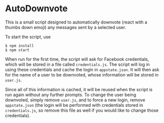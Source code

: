 # AutoDownvote

This is a small script designed to automatically downvote (react with a thumbs down emoji) any messages sent by a selected user.

To start the script, use

```
$ npm install
$ npm start
```

When run for the first time, the script will ask for Facebook credentials, which will be stored in a file called `credentials.js`. The script will log in using these credentials and cache the login in `appstate.json`. It will then ask for the name of a user to be downvoted, whose information will be stored in `user.js`.

Since all of this information is cached, it will be reused when the script is run again without any further prompts. To change the user being downvoted, simply remove `user.js`, and to force a new login, remove `appstate.json` (the login will be performed with credentials stored in `credentials.js`, so remove this file as well if you would like to change those credentials).